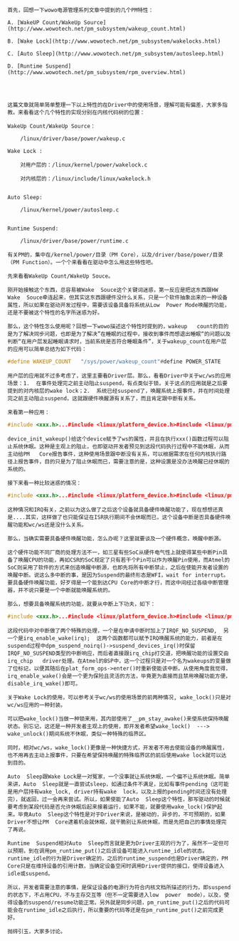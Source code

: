  	首先，回想一下wowo电源管理系列文章中提到的几个PM特性：  

 	A. [WakeUP Count/WakeUp Source](http://www.wowotech.net/pm_subsystem/wakeup_count.html)  

 	B. [Wake Lock](http://www.wowotech.net/pm_subsystem/wakelocks.html)  

 	C. [Auto Sleep](http://www.wowotech.net/pm_subsystem/autosleep.html)  

 	D. [Runtime Suspend](http://www.wowotech.net/pm_subsystem/rpm_overview.html)  

 	
   

 	这篇文章就简单简单整理一下以上特性的在Driver中的使用场景，理解可能有偏差，大家多指教。来看看这个几个特性的实现分别在内核代码树的位置：  

 	WakeUp Count/WakeUp Source：  

 	    /linux/driver/base/power/wakeup.c  

 	Wake Lock :   

 	    对用户层的：/linux/kernel/power/wakelock.c  

 	    对内核层的：/linux/include/linux/wakelock.h
   

 	Auto Sleep:  

 	    /linux/kernel/power/autosleep.c
   

 	Runtime Suspend:  

 	    /linux/driver/base/power/runtime.c  

 	有关PM的，集中在/kernel/power/目录（PM Core），以及/driver/base/power/目录（PM Function）。一个个来看看在驱动中怎么用这些特性吧。  

 	先来看看WakeUp Count/WakeUp Souce。  

 	刚开始接触这个东西，总容易被Wake  Souce这个关键词迷惑，第一反应是把这东西跟HW Wake  Souce牵连起来，但其实这东西跟硬件没什么关系，只是一个软件抽象出来的一种设备属性，所以如果在驱动开发过程中，需要该设备具备将系统从Low  Power Mode唤醒的功能，还是不要被这个特性的名字所迷惑为好。  

 	那么，这个特性怎么使用呢？回想一下wowo描述这个特性时提到的，wakeup   count的目的是为了解决同步问题，也即是为了解决”在睡眠的过程中，接收到事件而想退出睡眠“的问题以及判断“在用户层发起睡眠请求时，当前系统是否符合睡眠条件”，关于wakeup_count在用户层的应用可以简单总结为如下代码： 

 	 

```cpp
#define WAKEUP_COUNT   "/sys/power/wakeup_count"#define POWER_STATE      "/sys/power/state" int ret;int wakeup;FILE *f_wakeup = fopen(WAKE_COUNT, "rb+");FILE *f_state = fopne(POWER_STATE, "rb+"); do {    fscanf(f_wakeup, "%d", &wakeup);    ret = fprintf(f_wakeup, "%d", wakeup);}while (ret < 0); fprintf(f_state, "mem");
```



 	用户层的应用就不过多考虑了，这里主要看Driver层。那么，看看Driver中关于wc/ws的应用场景：1.  在事件处理完之前主动阻止suspend，有点类似于锁，关于这点的应用就是之后要提到的对内核层的wake lock；2.  系统已经suspend了，唤醒系统上报事件，并在时间处理完之前主动阻止suspend，这就跟硬件唤醒源有关系了，而且肯定跟中断有关系。  

 	来看第一种应用：  

 	   

```cpp
#include <xxx.h>...#include <linux/platform_device.h>#include <linux/pm_wakeup.h>  int xxx(struct device *dev){	pm_stay_awake(dev);	....	pm_relax(dev);	...} int xxx_probe(struct platform_device *pdev){	struct device *dev = pdev->dev;	... 	device_init_wakeup(dev, true);	...} int __init xxx_init(void){	return platform_driver_register(&xxx_device_driver);} module_initcall(xxx_init);MODULE_LICENSE("GPL"); 
```

 	device_init_wakeup()给这个device赋予了ws的属性，并且在执行xxx()函数过程可以阻止系统休眠。这种是主观上的阻止，也即驱动开发者预见到这段代码执行过程中不能休眠，从而主动给PM   Core报告事件，这种使用场景跟中断没有关系，可以根据需求在任何内核执行路径上报告事件，目的只是为了阻止休眠而已，需要注意的是，这种设置是没办法唤醒已经休眠的系统的。  

 	接下来看一种比较迷惑的情况：  

 	   

```cpp
#include <xxx.h>...#include <linux/platform_device.h>#include <linux/pm_wakeup.h> struct device * dev; int xxx_isr(int irq, void *dev_id){	pm_stay_awake(dev);	....	pm_relax(dev);		return IRQ_HANDLED;} int xxx_probe(struct platform_device *pdev){	int ret;	dev = pdev->dev;	...	ret = request_irq(irq, xxx_isr, xxx, xxx, xxx);	...	device_init_wakeup(dev, true);	...} int __init xxx_init(void){	return platform_driver_register(&xxx_device_driver);} module_initcall(xxx_init);MODULE_LICENSE("GPL");
```

 	
 

 	
   

 	这种情况和IRQ有关，之前以为这么做了之后这个设备就具备硬件唤醒功能了，现在想想还真是....其实，这样做了也只能保证在ISR执行期间不会休眠而已，这个设备中断是否具备硬件唤醒功能和wc/ws还是没什么关系。  

 	那么，当确实需要具备硬件唤醒功能，怎么办呢？这里就要谈及一个硬件概念，唤醒中断源。  

 	这个硬件功能不同厂商的处理方法不一，如三星有些SoC从硬件电气性上就使得某些中断Pin具备了唤醒CPU的功能，再如CSR的SoC规定了只有若干个Pin可以作为唤醒Pin使用，而Atmel的SoC则采用了软件的方式来创造唤醒中断源，也即先将所有中断禁止，之后在使能开发者设置的唤醒中断。说这么多中断的事，是因为Suspend的最终形态是WFI，wait for interrupt。要具备硬件唤醒功能，好歹得是一个能到达CPU Core的中断才行，而这中间经过各级中断管理器，并不说只要是一个中断就能唤醒系统的。  

 	那么，想要具备唤醒系统的功能，就要从中断上下功夫，如下：  

 	   

```cpp
#include <xxx.h>...#include <linux/platform_device.h>#include <linux/pm_wakeup.h> struct device * dev; int xxx_isr(int irq, void *dev_id){	pm_stay_awake(dev);	....	pm_relax(dev);		return IRQ_HANDLED;} int xxx_probe(struct platform_device *pdev){	int ret;	int irq;	int flag; 	dev = pdev->dev;	...	ret = request_irq(irq, xxx_isr, flag | IRQF_NO_SUSPEND, xxx, xxx);	...	enable_irq_wake(irq);	device_init_wakeup(dev, true);	...} int __init xxx_init(void){	return platform_driver_register(&xxx_device_driver);} module_initcall(xxx_init);MODULE_LICENSE("GPL");
```

 	
 

 	这段代码中对中断做了两个特殊的处理，一个是在申请中断时加上了IRQF_NO_SUSPEND,  另一个是irq_enable_wake(irq);  这两个函数都可以赋予IRQ唤醒系统的能力，前者是在suspend过程中dpm_suspend_noirq()->suspend_devices_irq()时保留IRQF_NO_SUSPEND类型的中断响应，而后者直接跟irq_chip打交道，把唤醒功能的设置交由irq_chip   driver处理。在Atmel的BSP中，这一个过程只是对一个名为wakeups的变量做了位标记，以便其随后在plat_form_ops->enter()时重新使能该中断。从使用角度我觉得，irq_enable_wake()会是一个更为保险且灵活的方法，毕竟更为直接而且禁用唤醒功能方便，disable_irq_wake()即可。  

 	关于Wake Lock的使用，可以参考关于wc/ws的使用场景的前两种情况, wake_lock()只是对wc/ws应用的一种封装。  

 	可以把wake_lock()当做一种锁来用，其内部使用了__pm_stay_awake()来使系统保持唤醒状态。别忘记，这还是一种开发者主观上的使用，即开发者希望wake_lock()  ---> wake_unlock()期间系统不休眠，类似一种特殊的临界区。  

 	同时，相对wc/ws，wake_lock()更像是一种快捷方式，开发者不用去使能设备的唤醒属性，也不用再去主动上报事件，只要在希望保持唤醒的特殊临界区的前后使用wake lock就可以达到目的。  

 	Auto  Sleep跟Wake Lock是一对冤家，一个没事就让系统休眠，一个偏不让系统休眠。简单来讲，Auto  Sleep就是一直尝试sleep，如通过条件不满足，比如有事件pending（这可能是用户层持有wake_lock, driver持有wake  lock，以及上报的pending时间还没有处理完），就返回，过一会再来尝试。所以，如果使能了Auto  Sleep这个特性，那写驱动的时候就要考虑到某段代码是否允许休眠后起来接着运行，如果不能，就要使用wake_lock()保护起来。毕竟Auto  Sleep这个特性是对于Driver来说，是被动的，异步的，不可预期的，如果Driver不想让PM  Core逮着机会就休眠，就干脆别让系统休眠，而是先把自己的事情处理完了再说。  

 	Runtime  Suspend相对Auto  Sleep而言就是更为Driver主观的行为了，虽然不一定但可以预期，到在调用pm_runtime_put()之后该设备可能进入runtime_idle的状态。runtime_idle的行为是Driver确定的，之后的runtime_suspend也是Driver确定的，PM  Core只是在维持设备的引用计数，当确定设备空闲时调用Driver提供的接口，使得设备进入idle或suspend。  

 	所以，开发者需要注意的事情，是保证设备的电源行为符合内核文档所描述的行为，即suspend的状态下，不占用CPU，不与主存交互等（但不一定需要进入low  power  mode），以及，使得设备的suspend/resume功能正常。另外就是同步问题，pm_runtime_put()之后的代码可能会在runtime_idle之后执行，所以重要的代码等还是在pm_runtime_put()之前完成更好。  

 	抛砖引玉，大家多讨论。  